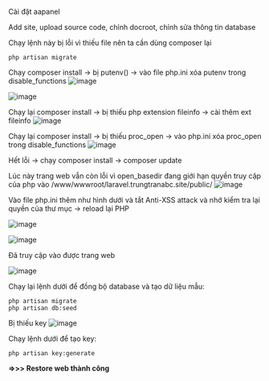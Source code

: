 Cài đặt aapanel

Add site, upload source code, chỉnh docroot, chỉnh sửa thông tin database

Chạy lệnh này bị lỗi vì thiếu file nên ta cần dùng composer lại
```
php artisan migrate
```



Chạy composer install -> bị putenv() -> vào file php.ini xóa putenv trong disable_functions
![image](https://github.com/user-attachments/assets/b09f5833-349f-4efa-93ea-632f36d93d62)

![image](https://github.com/user-attachments/assets/a33c33a5-9cea-4bfa-9281-d0f2a13f8a01)

Chạy lại composer install -> bị thiếu php extension fileinfo -> cài thêm ext fileinfo
![image](https://github.com/user-attachments/assets/ca2c487a-ff3e-45e8-abda-7a169ae8962d)

Chạy lại composer install -> bị thiếu proc_open -> vào php.ini xóa proc_open trong disable_functions
![image](https://github.com/user-attachments/assets/6fb540e9-4685-4f37-867d-94c081d4efa0)

Hết lỗi -> chạy composer install -> composer update

Lúc này trang web vẫn còn lỗi vì open_basedir đang giới hạn quyền truy cập của php vào /www/wwwroot/laravel.trungtranabc.site/public/
![image](https://github.com/user-attachments/assets/1aeab344-ed8b-4116-b9e9-4b6aeae8caae)

Vào file php.ini thêm như hình dưới và tắt Anti-XSS attack và nhớ kiểm tra lại quyền của thư mục -> reload lại PHP

![image](https://github.com/user-attachments/assets/bae7e6b0-a597-4981-be36-6188194489cf)

![image](https://github.com/user-attachments/assets/6895623c-ac65-4dbd-992f-449602cc687a)

Đã truy cập vào được trang web

![image](https://github.com/user-attachments/assets/6090231c-78b5-4b35-9b5f-3506f8fc4acb)

Chạy lại lệnh dưới để đồng bộ database và tạo dữ liệu mẫu:
```
php artisan migrate
php artisan db:seed
```

Bị thiếu key
![image](https://github.com/user-attachments/assets/024d4fda-b751-4cd4-b83d-6479b213da40)

Chạy lệnh dưới để tạo key:
```
php artisan key:generate
```
**=>>> Restore web thành công**
